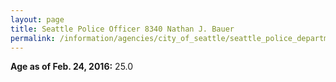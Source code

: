 ```yaml
---
layout: page
title: Seattle Police Officer 8340 Nathan J. Bauer
permalink: /information/agencies/city_of_seattle/seattle_police_department/copbook/8340/
---
```


**Age as of Feb. 24, 2016:** 25.0
